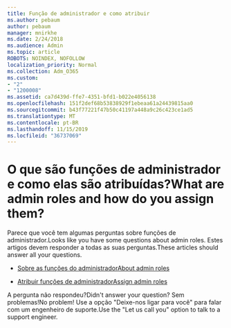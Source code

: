 ```yaml
---
title: Função de administrador e como atribuir
ms.author: pebaum
author: pebaum
manager: mnirkhe
ms.date: 2/24/2018
ms.audience: Admin
ms.topic: article
ROBOTS: NOINDEX, NOFOLLOW
localization_priority: Normal
ms.collection: Adm_O365
ms.custom:
- "2"
- "1200008"
ms.assetid: ca7d439d-ffe7-4351-bfd1-b022e4056138
ms.openlocfilehash: 151f2def68b53838929f1ebeaa61a24439815aa0
ms.sourcegitcommit: b43f77221f47b50c41197a448a9c26c423ce1ad5
ms.translationtype: MT
ms.contentlocale: pt-BR
ms.lasthandoff: 11/15/2019
ms.locfileid: "36737069"
---
```

# <a name="what-are-admin-roles-and-how-do-you-assign-them"></a><span data-ttu-id="c52c5-102">O que são funções de administrador e como elas são atribuídas?</span><span class="sxs-lookup"><span data-stu-id="c52c5-102">What are admin roles and how do you assign them?</span></span>

<span data-ttu-id="c52c5-103">Parece que você tem algumas perguntas sobre funções de administrador.</span><span class="sxs-lookup"><span data-stu-id="c52c5-103">Looks like you have some questions about admin roles.</span></span> <span data-ttu-id="c52c5-104">Estes artigos devem responder a todas as suas perguntas.</span><span class="sxs-lookup"><span data-stu-id="c52c5-104">These articles should answer all your questions.</span></span>
  
- [<span data-ttu-id="c52c5-105">Sobre as funções do administrador</span><span class="sxs-lookup"><span data-stu-id="c52c5-105">About admin roles</span></span>](https://docs.microsoft.com/office365/admin/add-users/about-admin-roles)

- [<span data-ttu-id="c52c5-106">Atribuir funções de administrador</span><span class="sxs-lookup"><span data-stu-id="c52c5-106">Assign admin roles</span></span>](https://docs.microsoft.com/office365/admin/add-users/assign-admin-roles)

<span data-ttu-id="c52c5-107">A pergunta não respondeu?</span><span class="sxs-lookup"><span data-stu-id="c52c5-107">Didn't answer your question?</span></span> <span data-ttu-id="c52c5-108">Sem problemas!</span><span class="sxs-lookup"><span data-stu-id="c52c5-108">No problem!</span></span> <span data-ttu-id="c52c5-109">Use a opção "Deixe-nos ligar para você" para falar com um engenheiro de suporte.</span><span class="sxs-lookup"><span data-stu-id="c52c5-109">Use the "Let us call you" option to talk to a support engineer.</span></span>
  